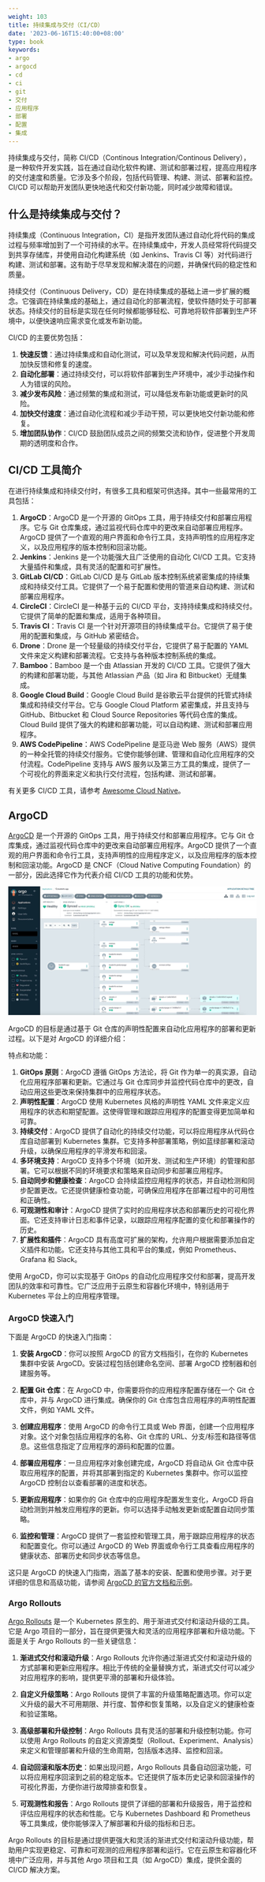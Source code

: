 ```yaml
---
weight: 103
title: 持续集成与交付（CI/CD）
date: '2023-06-16T15:40:00+08:00'
type: book
keywords:
- argo
- argocd
- cd
- ci
- git
- 交付
- 应用程序
- 部署
- 配置
- 集成
---
```

持续集成与交付，简称 CI/CD（Continous Integration/Continous Delivery），是一种软件开发实践，旨在通过自动化软件构建、测试和部署过程，提高应用程序的交付速度和质量。它涉及多个阶段，包括代码管理、构建、测试、部署和监控。CI/CD 可以帮助开发团队更快地迭代和交付新功能，同时减少故障和错误。

## 什么是持续集成与交付？

持续集成（Continuous Integration，CI）是指开发团队通过自动化将代码的集成过程与频率增加到了一个可持续的水平。在持续集成中，开发人员经常将代码提交到共享存储库，并使用自动化构建系统（如 Jenkins、Travis CI 等）对代码进行构建、测试和部署。这有助于尽早发现和解决潜在的问题，并确保代码的稳定性和质量。

持续交付（Continuous Delivery，CD）是在持续集成的基础上进一步扩展的概念。它强调在持续集成的基础上，通过自动化的部署流程，使软件随时处于可部署状态。持续交付的目标是实现在任何时候都能够轻松、可靠地将软件部署到生产环境中，以便快速响应需求变化或发布新功能。

CI/CD 的主要优势包括：

1. **快速反馈**：通过持续集成和自动化测试，可以及早发现和解决代码问题，从而加快反馈和修复的速度。
2. **自动化部署**：通过持续交付，可以将软件部署到生产环境中，减少手动操作和人为错误的风险。
3. **减少发布风险**：通过频繁的集成和测试，可以降低发布新功能或更新时的风险。
4. **加快交付速度**：通过自动化流程和减少手动干预，可以更快地交付新功能和修复。
5. **增加团队协作**：CI/CD 鼓励团队成员之间的频繁交流和协作，促进整个开发周期的透明度和合作。

## CI/CD 工具简介

在进行持续集成和持续交付时，有很多工具和框架可供选择。其中一些最常用的工具包括：

1. **ArgoCD**：ArgoCD 是一个开源的 GitOps 工具，用于持续交付和部署应用程序。它与 Git 仓库集成，通过监视代码仓库中的更改来自动部署应用程序。ArgoCD 提供了一个直观的用户界面和命令行工具，支持声明性的应用程序定义，以及应用程序的版本控制和回滚功能。
2. **Jenkins**：Jenkins 是一个功能强大且广泛使用的自动化 CI/CD 工具。它支持大量插件和集成，具有灵活的配置和可扩展性。
3. **GitLab CI/CD**：GitLab CI/CD 是与 GitLab 版本控制系统紧密集成的持续集成和持续交付工具。它提供了一个易于配置和使用的管道来自动构建、测试和部署应用程序。
4. **CircleCI**：CircleCI 是一种基于云的 CI/CD 平台，支持持续集成和持续交付。它提供了简单的配置和集成，适用于各种项目。
5. **Travis CI**：Travis CI 是一个针对开源项目的持续集成平台。它提供了易于使用的配置和集成，与 GitHub 紧密结合。
6. **Drone**：Drone 是一个轻量级的持续交付平台，它提供了易于配置的 YAML 文件来定义构建和部署流程。它支持与各种版本控制系统的集成。
7. **Bamboo**：Bamboo 是一个由 Atlassian 开发的 CI/CD 工具。它提供了强大的构建和部署功能，与其他 Atlassian 产品（如 Jira 和 Bitbucket）无缝集成。
8. **Google Cloud Build**：Google Cloud Build 是谷歌云平台提供的托管式持续集成和持续交付平台。它与 Google Cloud Platform 紧密集成，并且支持与 GitHub、Bitbucket 和 Cloud Source Repositories 等代码仓库的集成。Cloud Build 提供了强大的构建和部署功能，可以自动构建、测试和部署应用程序。
9. **AWS CodePipeline**：AWS CodePipeline 是亚马逊 Web 服务（AWS）提供的一种全托管的持续交付服务。它使你能够创建、管理和自动化应用程序的交付流程。CodePipeline 支持与 AWS 服务以及第三方工具的集成，提供了一个可视化的界面来定义和执行交付流程，包括构建、测试和部署。

有关更多 CI/CD 工具，请参考 [Awesome Cloud Native](https://jimmysong.io/awesome-cloud-native/#application-delivery)。

## ArgoCD

[ArgoCD](https://argo-cd.readthedocs.io/en/stable/) 是一个开源的 GitOps 工具，用于持续交付和部署应用程序。它与 Git 仓库集成，通过监视代码仓库中的更改来自动部署应用程序。ArgoCD 提供了一个直观的用户界面和命令行工具，支持声明性的应用程序定义，以及应用程序的版本控制和回滚功能。ArgoCD 是 CNCF（Cloud Native Computing Foundation）的一部分，因此选择它作为代表介绍 CI/CD 工具的功能和优势。

![](argocd-ui.jpg)

ArgoCD 的目标是通过基于 Git 仓库的声明性配置来自动化应用程序的部署和更新过程。以下是对 ArgoCD 的详细介绍：

特点和功能：

1. **GitOps 原则**：ArgoCD 遵循 GitOps 方法论，将 Git 作为单一的真实源，自动化应用程序部署和更新。它通过与 Git 仓库同步并监控代码仓库中的更改，自动应用这些更改来保持集群中的应用程序状态。
2. **声明性配置**：ArgoCD 使用 Kubernetes 风格的声明性 YAML 文件来定义应用程序的状态和期望配置。这使得管理和跟踪应用程序的配置变得更加简单和可靠。
3. **持续交付**：ArgoCD 提供了自动化的持续交付功能，可以将应用程序从代码仓库自动部署到 Kubernetes 集群。它支持多种部署策略，例如蓝绿部署和滚动升级，以确保应用程序的平滑发布和回滚。
4. **多环境支持**：ArgoCD 支持多个环境（如开发、测试和生产环境）的管理和部署。它可以根据不同的环境要求和策略来自动同步和部署应用程序。
5. **自动同步和健康检查**：ArgoCD 会持续监控应用程序的状态，并自动检测和同步配置更改。它还提供健康检查功能，可确保应用程序在部署过程中的可用性和正确性。
6. **可观测性和审计**：ArgoCD 提供了实时的应用程序状态和部署历史的可视化界面。它还支持审计日志和事件记录，以跟踪应用程序配置的变化和部署操作的历史。
7. **扩展性和插件**：ArgoCD 具有高度可扩展的架构，允许用户根据需要添加自定义插件和功能。它还支持与其他工具和平台的集成，例如 Prometheus、Grafana 和 Slack。

使用 ArgoCD，你可以实现基于 GitOps 的自动化应用程序交付和部署，提高开发团队的效率和可靠性。它广泛应用于云原生和容器化环境中，特别适用于 Kubernetes 平台上的应用程序管理。

### ArgoCD 快速入门

下面是 ArgoCD 的快速入门指南：

1. **安装 ArgoCD**：你可以按照 ArgoCD 的官方文档指引，在你的 Kubernetes 集群中安装 ArgoCD。安装过程包括创建命名空间、部署 ArgoCD 控制器和创建服务等。

2. **配置 Git 仓库**：在 ArgoCD 中，你需要将你的应用程序配置存储在一个 Git 仓库中，并与 ArgoCD 进行集成。确保你的 Git 仓库包含应用程序的声明性配置文件，例如 YAML 文件。

3. **创建应用程序**：使用 ArgoCD 的命令行工具或 Web 界面，创建一个应用程序对象。这个对象包括应用程序的名称、Git 仓库的 URL、分支/标签和路径等信息。这些信息指定了应用程序的源码和配置的位置。

4. **部署应用程序**：一旦应用程序对象创建完成，ArgoCD 将自动从 Git 仓库中获取应用程序的配置，并将其部署到指定的 Kubernetes 集群中。你可以监控 ArgoCD 控制台以查看部署的进度和状态。

5. **更新应用程序**：如果你的 Git 仓库中的应用程序配置发生变化，ArgoCD 将自动检测到并触发应用程序的更新。你可以选择手动触发更新或配置自动同步策略。

6. **监控和管理**：ArgoCD 提供了一套监控和管理工具，用于跟踪应用程序的状态和配置变化。你可以通过 ArgoCD 的 Web 界面或命令行工具查看应用程序的健康状态、部署历史和同步状态等信息。

这只是 ArgoCD 的快速入门指南，涵盖了基本的安装、配置和使用步骤。对于更详细的信息和高级功能，请参阅 [ArgoCD 的官方文档和示例](https://argo-cd.readthedocs.io/en/stable/)。

### Argo Rollouts

[Argo Rollouts](https://argoproj.github.io/rollouts/) 是一个 Kubernetes 原生的、用于渐进式交付和滚动升级的工具。它是 Argo 项目的一部分，旨在提供更强大和灵活的应用程序部署和升级功能。下面是关于 Argo Rollouts 的一些关键信息：

1. **渐进式交付和滚动升级**：Argo Rollouts 允许你通过渐进式交付和滚动升级的方式部署和更新应用程序。相比于传统的全量替换方式，渐进式交付可以减少对应用程序的影响，提供更平滑的部署和升级体验。

2. **自定义升级策略**：Argo Rollouts 提供了丰富的升级策略配置选项。你可以定义升级的最大不可用期限、并行度、暂停和恢复策略，以及自定义的健康检查和验证策略。

3. **高级部署和升级控制**：Argo Rollouts 具有灵活的部署和升级控制功能。你可以使用 Argo Rollouts 的自定义资源类型（Rollout、Experiment、Analysis）来定义和管理部署和升级的生命周期，包括版本选择、监控和回滚。

4. **自动回滚和版本历史**：如果出现问题，Argo Rollouts 具备自动回滚功能，可以将应用程序回滚到之前的稳定版本。它还提供了版本历史记录和回滚操作的可视化界面，方便你进行故障排查和恢复。

5. **可观测性和报告**：Argo Rollouts 提供了详细的部署和升级报告，用于监控和评估应用程序的状态和性能。它与 Kubernetes Dashboard 和 Prometheus 等工具集成，使你能够深入了解部署和升级的指标和日志。

Argo Rollouts 的目标是通过提供更强大和灵活的渐进式交付和滚动升级功能，帮助用户实现更稳定、可靠和可观测的应用程序部署和运行。它在云原生和容器化环境中广泛应用，并与其他 Argo 项目和工具（如 ArgoCD）集成，提供全面的 CI/CD 解决方案。
